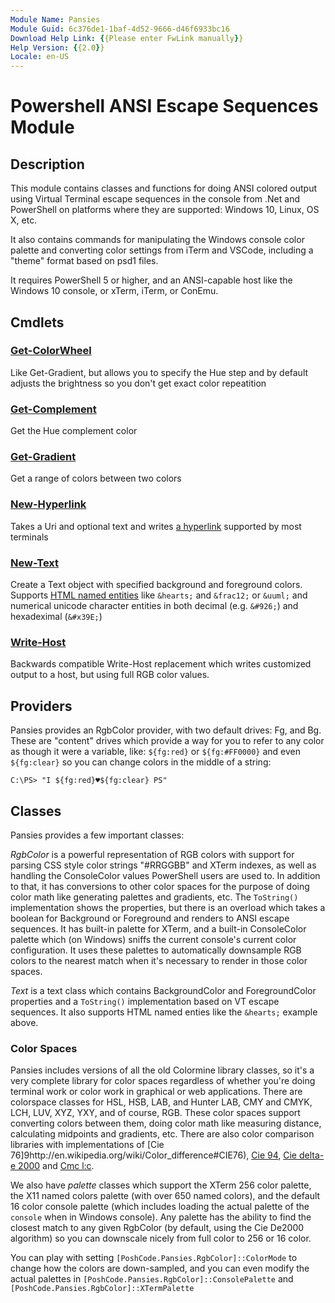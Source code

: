 ```yaml
---
Module Name: Pansies
Module Guid: 6c376de1-1baf-4d52-9666-d46f6933bc16
Download Help Link: {{Please enter FwLink manually}}
Help Version: {{2.0}}
Locale: en-US
---
```


# <strong>P</strong>owershell <strong>ANSI E</strong>scape <strong>S</strong>equences Module

## Description
This module contains classes and functions for doing ANSI colored output using Virtual Terminal escape sequences in the console from .Net and PowerShell on platforms where they are supported: Windows 10, Linux, OS X, etc.

It also contains commands for manipulating the Windows console color palette and converting color settings from iTerm and VSCode, including a "theme" format based on psd1 files.

It requires PowerShell 5 or higher, and an ANSI-capable host like the Windows 10 console, or xTerm, iTerm, or ConEmu.

## Cmdlets

### [Get-ColorWheel](Get-ColorWheel.md)
Like Get-Gradient, but allows you to specify the Hue step and by default adjusts the brightness so you don't get exact color repeatition

### [Get-Complement](Get-Complement.md)
Get the Hue complement color

### [Get-Gradient](Get-Gradient.md)
Get a range of colors between two colors

### [New-Hyperlink](New-Hyperlink.md)
Takes a Uri and optional text and writes [a hyperlink](https://gist.github.com/egmontkob/eb114294efbcd5adb1944c9f3cb5feda#file-hyperlinks_in_terminal_emulators-md) supported by most terminals

### [New-Text](New-Text.md)
Create a Text object with specified background and foreground colors. Supports [HTML named entities](https://www.w3schools.com/charsets/ref_html_entities_4.asp) like `&hearts;` and `&frac12;` or `&uuml;` and numerical unicode character entities in both decimal (e.g. `&#926;`) and hexadeximal (`&#x39E;`)

### [Write-Host](Write-Host.md)
Backwards compatible Write-Host replacement which writes customized output to a host, but using full RGB color values.

## Providers

Pansies provides an RgbColor provider, with two default drives: Fg, and Bg. These are "content" drives which provide a way for you to refer to any color as though it were a variable, like: `${fg:red}` or `${fg:#FF0000}` and even `${fg:clear}` so you can change colors in the middle of a string:

```
C:\PS> "I ${fg:red}♥${fg:clear} PS"
```

## Classes

Pansies provides a few important classes:

*RgbColor* is a powerful representation of RGB colors with support for parsing CSS style color strings "#RRGGBB" and XTerm indexes, as well as handling the ConsoleColor values PowerShell users are used to. In addition to that, it has conversions to other color spaces for the purpose of doing color math like generating palettes and gradients, etc. The `ToString()` implementation shows the properties, but there is an overload which takes a boolean for Background or Foreground and renders to ANSI escape sequences. It has built-in palette for XTerm, and a built-in ConsoleColor palette which (on Windows) sniffs the current console's current color configuration. It uses these palettes to automatically downsample RGB colors to the nearest match when it's necessary to render in those color spaces.

*Text* is a text class which contains BackgroundColor and ForegroundColor properties and a `ToString()` implementation based on VT escape sequences.  It also supports HTML named enties like the `&hearts;` example above.

### Color Spaces

Pansies includes versions of all the old Colormine library classes, so it's a very complete library for color spaces regardless of whether you're doing terminal work or color work in graphical or web applications. There are colorspace classes for HSL, HSB, LAB, and Hunter LAB, CMY and CMYK, LCH, LUV, XYZ, YXY, and of course, RGB. These color spaces support converting colors between them, doing color math like measuring distance, calculating midpoints and gradients, etc. There are also color comparison libraries with implementations of [Cie 76]9http://en.wikipedia.org/wiki/Color_difference#CIE76), [Cie 94](http://en.wikipedia.org/wiki/Color_difference#CIE94), [Cie delta-e 2000](http://en.wikipedia.org/wiki/Color_difference#CIEDE2000) and [Cmc l:c](http://en.wikipedia.org/wiki/Color_difference#CMC_l:c_.281984.29).


We also have *palette* classes which support the XTerm 256 color palette, the X11 named colors palette (with over 650 named colors), and the default 16 color console palette (which includes loading the actual palette of the `console` when in Windows console). Any palette has the ability to find the closest match to any given RgbColor (by default, using the Cie De2000 algorithm) so you can downscale nicely from full color to 256 or 16 color.

You can play with setting `[PoshCode.Pansies.RgbColor]::ColorMode` to change how the colors are down-sampled, and you can even modify the actual palettes in `[PoshCode.Pansies.RgbColor]::ConsolePalette` and `[PoshCode.Pansies.RgbColor]::XTermPalette`

